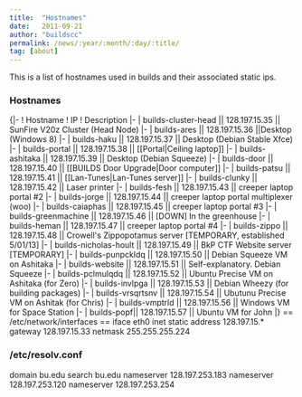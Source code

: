 ```yaml
---
title:  "Hostnames"
date:   2011-09-21
author: "buildscc"
permalink: /news/:year/:month/:day/:title/
tag: [about]
---
```


This is a list of hostnames used in builds and their associated static ips.

### Hostnames

{|- ! Hostname ! IP ! Description |- | builds-cluster-head || 128.197.15.35 || SunFire V20z Cluster (Head Node) |- | builds-ares || 128.197.15.36 ||Desktop (Windows 8) |- | builds-haku || 128.197.15.37 || Desktop (Debian Stable Xfce) |- | builds-portal || 128.197.15.38 || [[Portal|Ceiling laptop]] |- | builds-ashitaka || 128.197.15.39 || Desktop (Debian Squeeze) |- | builds-door || 128.197.15.40 || [[BUILDS Door Upgrade|Door computer]] |- | builds-patsu || 128.197.15.41 || [[Lan-Tunes|Lan-Tunes server]] |- | builds-clunky || 128.197.15.42 || Laser printer |- | builds-fesh || 128.197.15.43 || creeper laptop portal #2 |- | builds-jorge || 128.197.15.44 || creeper laptop portal multiplexer (woo) |- | builds-caiaphas || 128.197.15.45 || creeper laptop portal #3 |- | builds-greenmachine || 128.197.15.46 || [DOWN] In the greenhouse |- | builds-heman || 128.197.15.47 || creeper laptop portal #4 |- | builds-zippo || 128.197.15.48 || Crowell's Zippopotamus server [TEMPORARY, established 5/01/13] |- | builds-nicholas-hoult || 128.197.15.49 || BkP CTF Website server [TEMPORARY] |- | builds-punpckldq || 128.197.15.50 || Debian Squeeze VM on Ashitaka |- | builds-website || 128.197.15.51 || Self-explanatory. Debian Squeeze |- | builds-pclmulqdq || 128.197.15.52 || Ubuntu Precise VM on Ashitaka (for Zero) |- | builds-invlpga || 128.197.15.53 || Debian Wheezy (for building packages) |- | builds-vrsqrtsnv || 128.197.15.54 || Ubutunu Precise VM on Ashitak (for Chris) |- | builds-vmptrld || 128.197.15.56 || Windows VM for Space Station |- | builds-popf|| 128.197.15.57 || Ubuntu VM for John |} == /etc/network/interfaces == iface eth0 inet static address 128.197.15.* gateway 128.197.15.33 netmask 255.255.255.224

### /etc/resolv.conf
domain bu.edu search bu.edu nameserver 128.197.253.183 nameserver 128.197.253.120 nameserver 128.197.253.254